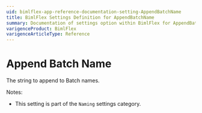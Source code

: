 ```yaml
---
uid: bimlflex-app-reference-documentation-setting-AppendBatchName
title: BimlFlex Settings Definition for AppendBatchName
summary: Documentation of settings option within BimlFlex for AppendBatchName
varigenceProduct: BimlFlex
varigenceArticleType: Reference
---
```


# Append Batch Name

The string to append to Batch names.

Notes:
* This setting is part of the `Naming` settings category.
